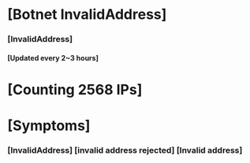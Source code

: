 # [Botnet InvalidAddress]
### [InvalidAddress]
#### [Updated every 2~3 hours]

# [Counting 2568 IPs]

# [Symptoms] 

###   [InvalidAddress] [invalid address rejected] [Invalid address]
